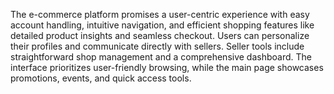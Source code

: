 The e-commerce platform promises a user-centric experience with easy account handling, intuitive navigation, and efficient shopping features like detailed product insights and seamless checkout. Users can personalize their profiles and communicate directly with sellers. Seller tools include straightforward shop management and a comprehensive dashboard. The interface prioritizes user-friendly browsing, while the main page showcases promotions, events, and quick access tools.

